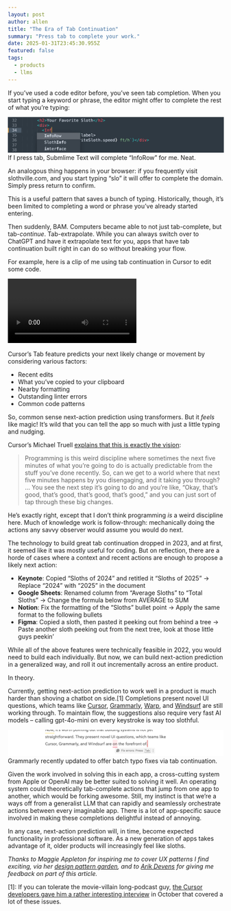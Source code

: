 ```yaml
---
layout: post
author: allen
title: "The Era of Tab Continuation"
summary: "Press tab to complete your work."
date: 2025-01-31T23:45:30.955Z
featured: false
tags:
  - products
  - llms
---
```


If you’ve used a code editor before, you’ve seen tab completion. When you start typing a keyword or phrase, the editor might offer to complete the rest of what you’re typing:

<div class="center">
<img src="/images/2025/sublime-complete.jpg" alt="Sublime Text offers to complete InfoRow" />
If I press tab, Submlime Text will complete “InfoRow” for me. Neat.
</div>

An analogous thing happens in your browser: if you frequently visit slothville.com, and you start typing “slo” it will offer to complete the domain. Simply press return to confirm.

This is a useful pattern that saves a bunch of typing. Historically, though, it’s been limited to completing a word or phrase you’ve already started entering.

Then suddenly, BAM. Computers became able to not just tab-complete, but tab-_continue_. Tab-extrapolate. While you can always switch over to ChatGPT and have it extrapolate text for you, apps that have tab continuation built right in can do so without breaking your flow.

For example, here is a clip of me using tab continuation in Cursor to edit some code.

<div class="center">
<video src="/images/2025/cursor-tab-5.mov" controls loop />
I express my intent to refactor these divs into InfoRows, then use tab and a backspace-nudge to have Cursor complete the work.
</div>

Cursor’s Tab feature predicts your next likely change or movement by considering various factors:

- Recent edits
- What you’ve copied to your clipboard
- Nearby formatting
- Outstanding linter errors
- Common code patterns

So, common sense next-action prediction using transformers. But it _feels_ like magic! It’s wild that you can tell the app so much with just a little typing and nudging.

Cursor’s Michael Truell [explains that this is exactly the vision](https://lexfridman.com/cursor-team-transcript/):

> Programming is this weird discipline where sometimes the next five minutes of what you’re going to do is actually predictable from the stuff you’ve done recently. So, can we get to a world where that next five minutes happens by you disengaging, and it taking you through? … You see the next step it’s going to do and you’re like, “Okay, that’s good, that’s good, that’s good, that’s good,” and you can just sort of tap through these big changes.

He’s exactly right, except that I don’t think programming _is_ a weird discipline here. Much of knowledge work is follow-through: mechanically doing the actions any savvy observer would assume you would do next.

The technology to build great tab continuation dropped in 2023, and at first, it seemed like it was mostly useful for coding. But on reflection, there are a horde of cases where a context and recent actions are enough to propose a likely next action:

- **Keynote**: Copied “Sloths of 2024” and retitled it “Sloths of 2025” -> Replace “2024” with “2025” in the document
- **Google Sheets**: Renamed column from “Average Sloths” to “Total Sloths” -> Change the formula below from AVERAGE to SUM
- **Notion**: Fix the formatting of the “Sloths” bullet point -> Apply the same format to the following bullets
- **Figma**: Copied a sloth, then pasted it peeking out from behind a tree -> Paste another sloth peeking out from the next tree, look at those little guys peekin’

While all of the above features were technically feasible in 2022, you would need to build each individually. But now, we can build next-action prediction in a generalized way, and roll it out incrementally across an entire product.

In theory.

Currently, getting next-action prediction to work well in a product is much harder than shoving a chatbot on side.[1] Completions present novel UI questions, which teams like [Cursor](https://www.cursor.com/), [Grammarly](https://www.grammarly.com/), [Warp](https://www.warp.dev/), and [Windsurf](https://codeium.com/windsurf) are still working through. To maintain flow, the suggestions also require very fast AI models – calling gpt-4o-mini on every keystroke is way too slothful.

<div class="center">
<img src="/images/2025/grammarly-tab.jpg" alt="Grammarly recently updated to offer batch typo fixes via tab continuation." />
Grammarly recently updated to offer batch typo fixes via tab continuation.
</div>

Given the work involved in solving this in each app, a cross-cutting system from Apple or OpenAI may be better suited to solving it well. An operating system could theoretically tab-complete actions that jump from one app to another, which would be forking awesome. Still, my instinct is that we’re a ways off from a generalist LLM that can rapidly and seamlessly orchestrate actions between every imaginable app. There is a lot of app-specific sauce involved in making these completions delightful instead of annoying.

In any case, next-action prediction will, in time, become expected functionality in professional software. As a new generation of apps takes advantage of it, older products will increasingly feel like sloths.

_Thanks to Maggie Appleton for inspiring me to cover UX patterns I find exciting, via her [design pattern garden](https://maggieappleton.com/patterns), and to [Arik Devens](https://danieltiger.com/) for giving me feedback on part of this article._

[1]: If you can tolerate the movie-villain long-podcast guy, [the Cursor developers gave him a rather interesting interview](https://www.youtube.com/watch?v=oFfVt3S51T4) in October that covered a lot of these issues.
